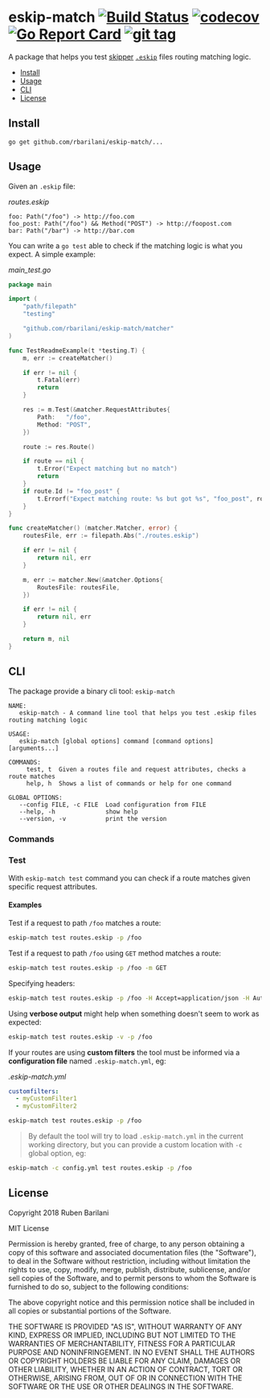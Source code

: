 # eskip-match [![Build Status](https://travis-ci.org/rbarilani/eskip-match.svg?branch=master)](https://travis-ci.org/rbarilani/eskip-match) [![codecov](https://codecov.io/gh/rbarilani/eskip-match/branch/master/graph/badge.svg)](https://codecov.io/gh/rbarilani/eskip-match) [![Go Report Card](https://goreportcard.com/badge/github.com/rbarilani/eskip-match)](https://goreportcard.com/report/github.com/rbarilani/eskip-match) [![git tag](https://img.shields.io/github/tag/rbarilani/eskip-match.svg)](https://img.shields.io/github/tag/rbarilani/eskip-match.svg)

A package that helps you test [skipper](https://github.com/zalando/skipper) [`.eskip`](https://zalando.github.io/skipper/dataclients/eskip-file/) files routing matching logic.



* [Install](#install)
* [Usage](#usage)
* [CLI](#cli)
* [License](#license)

## Install

```
go get github.com/rbarilani/eskip-match/...
```

## Usage

Given an `.eskip` file:

*routes.eskip*
```
foo: Path("/foo") -> http://foo.com
foo_post: Path("/foo") && Method("POST") -> http://foopost.com
bar: Path("/bar") -> http://bar.com
```

You can write a `go test` able to check if the matching logic is what you expect.
A simple example: 

*main_test.go*
```go
package main

import (
	"path/filepath"
	"testing"

	"github.com/rbarilani/eskip-match/matcher"
)

func TestReadmeExample(t *testing.T) {
	m, err := createMatcher()

	if err != nil {
		t.Fatal(err)
		return
	}

	res := m.Test(&matcher.RequestAttributes{
		Path:   "/foo",
		Method: "POST",
	})

	route := res.Route()

	if route == nil {
		t.Error("Expect matching but no match")
		return
	}
	if route.Id != "foo_post" {
		t.Errorf("Expect matching route: %s but got %s", "foo_post", route.Id)
	}
}

func createMatcher() (matcher.Matcher, error) {
	routesFile, err := filepath.Abs("./routes.eskip")

	if err != nil {
		return nil, err
	}

	m, err := matcher.New(&matcher.Options{
		RoutesFile: routesFile,
	})

	if err != nil {
		return nil, err
	}

	return m, nil
}


```

## CLI

The package provide a binary cli tool: `eskip-match`

```
NAME:
   eskip-match - A command line tool that helps you test .eskip files routing matching logic

USAGE:
   eskip-match [global options] command [command options] [arguments...]

COMMANDS:
     test, t  Given a routes file and request attributes, checks a route matches
     help, h  Shows a list of commands or help for one command

GLOBAL OPTIONS:
   --config FILE, -c FILE  Load configuration from FILE
   --help, -h              show help
   --version, -v           print the version

```

### Commands

### Test

With `eskip-match test` command you can check if a route matches given specific request attributes.

#### Examples

Test if a request to path `/foo` matches a route:

```bash
eskip-match test routes.eskip -p /foo
```

Test if a request to path `/foo` using `GET` method matches a route:

```bash
eskip-match test routes.eskip -p /foo -m GET
```

Specifying headers:

```bash
eskip-match test routes.eskip -p /foo -H Accept=application/json -H Authorization="Bearer XXX"
```

Using **verbose output** might help when something doesn't seem to work as expected:

```bash
eskip-match test routes.eskip -v -p /foo
```

If your routes are using **custom filters** the tool must be informed via a **configuration file** named `.eskip-match.yml`, eg:

*.eskip-match.yml*
```yaml
customfilters:
  - myCustomFilter1
  - myCustomFilter2
```

```bash
eskip-match test routes.eskip -p /foo
```

> By default the tool will try to load `.eskip-match.yml` in the current working directory, but you can provide a custom location with `-c` global option, eg:
```bash
eskip-match -c config.yml test routes.eskip -p /foo
```



## License

Copyright 2018 Ruben Barilani

MIT License

Permission is hereby granted, free of charge, to any person obtaining a copy of this software and associated documentation files (the "Software"), to deal in the Software without restriction, including without limitation the rights to use, copy, modify, merge, publish, distribute, sublicense, and/or sell copies of the Software, and to permit persons to whom the Software is furnished to do so, subject to the following conditions:

The above copyright notice and this permission notice shall be included in all copies or substantial portions of the Software.

THE SOFTWARE IS PROVIDED "AS IS", WITHOUT WARRANTY OF ANY KIND, EXPRESS OR IMPLIED, INCLUDING BUT NOT LIMITED TO THE WARRANTIES OF MERCHANTABILITY, FITNESS FOR A PARTICULAR PURPOSE AND NONINFRINGEMENT. IN NO EVENT SHALL THE AUTHORS OR COPYRIGHT HOLDERS BE LIABLE FOR ANY CLAIM, DAMAGES OR OTHER LIABILITY, WHETHER IN AN ACTION OF CONTRACT, TORT OR OTHERWISE, ARISING FROM, OUT OF OR IN CONNECTION WITH THE SOFTWARE OR THE USE OR OTHER DEALINGS IN THE SOFTWARE.

